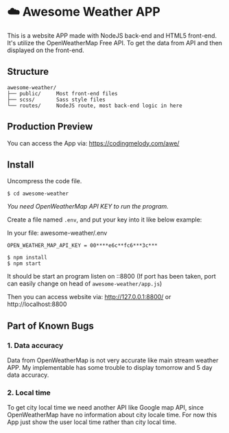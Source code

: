 # ☁️ Awesome Weather APP

This is a website APP made with NodeJS back-end and HTML5 front-end. It's utilize the OpenWeatherMap Free API. To get the data from API and then displayed on the front-end. 


## Structure
```
awesome-weather/
├── public/     Most front-end files
├── scss/       Sass style files
└── routes/     NodeJS route, most back-end logic in here
```


## Production Preview

You can access the App via: https://codingmelody.com/awe/ 


## Install

Uncompress the code file.

``` $ cd awesome-weather ```

*You need OpenWeatherMap API KEY to run the program.*

Create a file named ```.env```, and put your key into it like below example:

In your file: awesome-weather/.env
```
OPEN_WEATHER_MAP_API_KEY = 00****e6c**fc6***3c***
```

```
$ npm install
$ npm start
```

It should be start an program listen on ::8800 (If port has been taken, port can easily change on head of ```awesome-weather/app.js```)

Then you can access website via: http://127.0.0.1:8800/ or http://localhost:8800


## Part of Known Bugs

### 1. Data accuracy

Data from OpenWeatherMap is not very accurate like main stream weather APP. My implementable has some trouble to display tomorrow and 5 day data accuracy.

### 2. Local time

To get city local time we need another API like Google map API, since OpenWeatherMap have no information about city locale time. For now this App just show the user local time rather than city local time.



